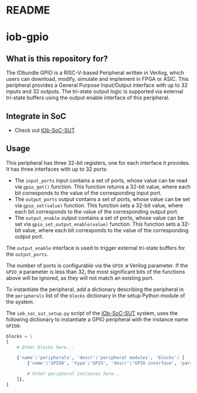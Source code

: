 # README #

# iob-gpio

## What is this repository for? ##

The IObundle GPIO is a RISC-V-based Peripheral written in Verilog, which users can download, modify, simulate and implement in FPGA or ASIC.
This peripheral provides a General Purpose Input/Output interface with up to 32 inputs and 32 outputs.
The tri-state output logic is supported via external tri-state buffers using the output enable interface of this peripheral.

## Integrate in SoC ##

* Check out [IOb-SoC-SUT](https://github.com/IObundle/iob-soc-sut)

## Usage

This peripheral has three 32-bit registers, one for each interface it provides.
It has three interfaces with up to 32 ports:
- The `input_ports` input contains a set of ports, whose value can be read via `gpio_get()` function. This function returns a 32-bit value, where each bit corresponds to the value of the corresponding input port.
- The `output_ports` output contains a set of ports, whose value can be set via `gpio_set(value)` function. This function sets a 32-bit value, where each bit corresponds to the value of the corresponding output port. 
- The `output_enable` output contains a set of ports, whose value can be set via `gpio_set_output_enable(value)` function. This function sets a 32-bit value, where each bit corresponds to the value of the corresponding output port. 

The `output_enable` interface is used to trigger external tri-state buffers for the `output_ports`.

The number of ports is configurable via the `GPIO_W` Verilog parameter. If the `GPIO_W` parameter is less than 32, the most significant bits of the functions above will be ignored, as they will not match an existing port.


To instantiate the peripheral, add a dictionary describing the peripheral in the `peripherals` list of the `blocks` dictionary in the setup Python module of the system.

The `iob_soc_sut_setup.py` script of the [IOb-SoC-SUT](https://github.com/IObundle/iob-soc-sut) system, uses the following dictionary to instantiate a GPIO peripheral with the instance name `GPIO0`:
```Python
blocks = \
[
    # Other blocks here...

    {'name':'peripherals', 'descr':'peripheral modules', 'blocks': [
        {'name':'GPIO0', 'type':'GPIO', 'descr':'GPIO interface', 'params':{}},

        # Other peripheral instances here...
    ]},
]
```
